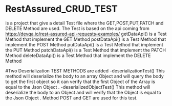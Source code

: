 # RestAssured_CRUD_TEST
is a project that give a detail Test file where the GET,POST,PUT,PATCH and DELETE Method are used.
The Test is based on the api coming from  https://devqa.io/rest-assured-api-requests-examples/ 
getDataApi() is a Test Method that implement the GET Method
postDataApi() is a Test Method that implement the POST Method
putDataApi() is a Test Method that implement the PUT Method
patchDataApi() is a Test Method that implement the PATCH Method
deleteDataApi() is a Test Method that implement the DELETE Method

#Two Deserialization TEST METHODS are added
-deserializationTest() 
This method will deserialize the body to an array Object and will query the body to get the first object 
so it can verify that the first Object of the Array is equal to the Json Object .
-deserializedObjectTest()
This method will deserialize the body to an Object and will  verify that the Object  is equal to the Json Object .
Method POST and GET are used for this test.



